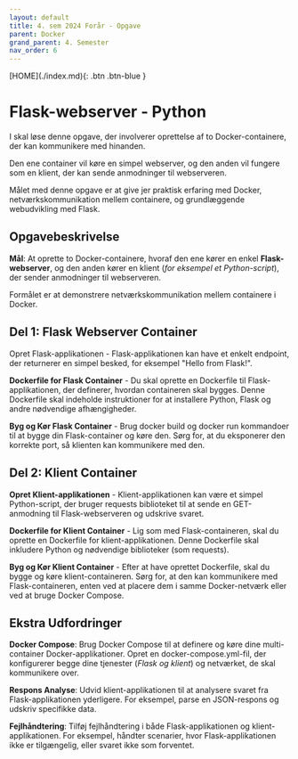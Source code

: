 ```yaml
---
layout: default
title: 4. sem 2024 Forår - Opgave
parent: Docker
grand_parent: 4. Semester
nav_order: 6
---
```


<span class="fs-1">
[HOME](./index.md){: .btn .btn-blue }
</span>

# Flask-webserver - Python
I skal løse denne opgave, der involverer oprettelse af to Docker-containere, der kan kommunikere med hinanden. 

Den ene container vil køre en simpel webserver, og den anden vil fungere som en klient, der kan sende anmodninger til webserveren.

Målet med denne opgave er at give jer praktisk erfaring med Docker, netværkskommunikation mellem containere, og grundlæggende webudvikling med Flask.

## Opgavebeskrivelse
**Mål**: At oprette to Docker-containere, hvoraf den ene kører en enkel **Flask-webserver**, og den anden kører en klient (*for eksempel et Python-script*), der sender anmodninger til webserveren. 

Formålet er at demonstrere netværkskommunikation mellem containere i Docker.

## Del 1: Flask Webserver Container
Opret Flask-applikationen - Flask-applikationen kan have et enkelt endpoint, der returnerer en simpel besked, for eksempel "Hello from Flask!".

**Dockerfile for Flask Container** - Du skal oprette en Dockerfile til Flask-applikationen, der definerer, hvordan containeren skal bygges. Denne Dockerfile skal indeholde instruktioner for at installere Python, Flask og andre nødvendige afhængigheder.

**Byg og Kør Flask Container** - Brug docker build og docker run kommandoer til at bygge din Flask-container og køre den. Sørg for, at du eksponerer den korrekte port, så klienten kan kommunikere med den.

## Del 2: Klient Container
**Opret Klient-applikationen** - Klient-applikationen kan være et simpel Python-script, der bruger requests biblioteket til at sende en GET-anmodning til Flask-webserveren og udskrive svaret.

**Dockerfile for Klient Container** - Lig som med Flask-containeren, skal du oprette en Dockerfile for klient-applikationen. Denne Dockerfile skal inkludere Python og nødvendige biblioteker (som requests).

**Byg og Kør Klient Container** - Efter at have oprettet Dockerfile, skal du bygge og køre klient-containeren. Sørg for, at den kan kommunikere med Flask-containeren, enten ved at placere dem i samme Docker-netværk eller ved at bruge Docker Compose.

## Ekstra Udfordringer
**Docker Compose**: Brug Docker Compose til at definere og køre dine multi-container Docker-applikationer. Opret en docker-compose.yml-fil, der konfigurerer begge dine tjenester (*Flask og klient*) og netværket, de skal kommunikere over.

**Respons Analyse**: Udvid klient-applikationen til at analysere svaret fra Flask-applikationen yderligere. For eksempel, parse en JSON-respons og udskriv specifikke data.

**Fejlhåndtering**: Tilføj fejlhåndtering i både Flask-applikationen og klient-applikationen. For eksempel, håndter scenarier, hvor Flask-applikationen ikke er tilgængelig, eller svaret ikke som forventet.